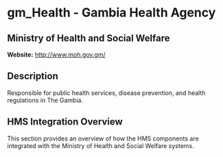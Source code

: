 # gm_Health - Gambia Health Agency

## Ministry of Health and Social Welfare

**Website:** http://www.moh.gov.gm/

## Description

Responsible for public health services, disease prevention, and health regulations in The Gambia.

## HMS Integration Overview

This section provides an overview of how the HMS components are integrated with the Ministry of Health and Social Welfare systems.
